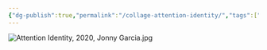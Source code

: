 ```yaml
---
{"dg-publish":true,"permalink":"/collage-attention-identity/","tags":["c/colour-green","c/finger-print","c/eye","c/2020"],"created":"2024-06-28T12:56:47.000-04:00","updated":"2025-08-01T08:46:06.132-04:00"}
---
```



![Attention Identity, 2020, Jonny Garcia.jpg](/img/user/MEDIA/Attention%20Identity,%202020,%20Jonny%20Garcia.jpg)
